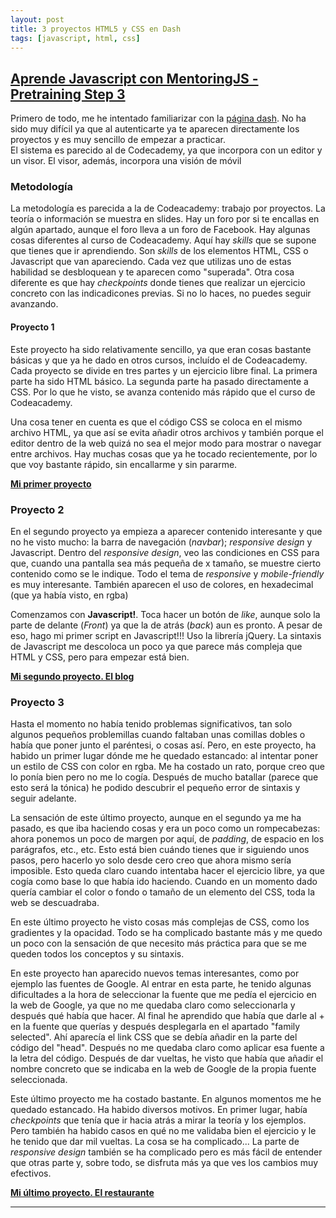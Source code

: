 ```yaml
---
layout: post
title: 3 proyectos HTML5 y CSS en Dash
tags: [javascript, html, css]
---
```

## **[Aprende Javascript con MentoringJS - Pretraining Step 3](http://MentoringJS.com)**
Primero de todo, me he intentado familiarizar con la [página dash](https://dash.generalassemb.ly/). No ha sido muy difícil ya que al autenticarte ya te aparecen directamente los proyectos y es muy sencillo de empezar a practicar.  
El sistema es parecido al de Codecademy, ya que incorpora con un editor y un visor. El visor, además, incorpora una visión de móvil

### Metodología

La metodología es parecida a la de Codeacademy: trabajo por proyectos. La teoría o información se muestra en slides. Hay un foro por si te encallas en algún apartado, aunque el foro lleva a un foro de Facebook.
Hay algunas cosas diferentes al curso de Codeacademy. Aquí hay _skills_ que se supone que tienes que ir aprendiendo. Son _skills_ de los elementos HTML, CSS o Javascript que van apareciendo. Cada vez que utilizas uno de estas habilidad se desbloquean y te aparecen como "superada". Otra cosa diferente es que hay _checkpoints_ donde tienes que realizar un ejercicio concreto con las indicadicones previas. Si no lo haces, no puedes seguir avanzando.

#### Proyecto 1

Este proyecto ha sido relativamente sencillo, ya que eran cosas bastante básicas y que ya he dado en otros cursos, incluído el de Codeacademy.
Cada proyecto se divide en tres partes y un ejercicio libre final.
La primera parte ha sido HTML básico. La segunda parte ha pasado directamente a CSS. Por lo que he visto, se avanza contenido más rápido que el curso de Codeacademy.

Una cosa tener en cuenta es que el código CSS se coloca en el mismo archivo HTML, ya que así se evita añadir otros archivos y también porque el editor dentro de la web quizá no sea el mejor modo para mostrar o navegar entre archivos.
Hay muchas cosas que ya he tocado recientemente, por lo que voy bastante rápido, sin encallarme y sin pararme.

**[Mi primer proyecto](https://dash.generalassemb.ly/felipefcor/build-your-own-personal-website)**


### Proyecto 2

En el segundo proyecto ya empieza a aparecer contenido interesante y que no he visto mucho: la barra de navegación (_navbar_);  _responsive design_ y Javascript.
Dentro del _responsive design_, veo las condiciones en CSS para que, cuando una pantalla sea más pequeña de x tamaño, se muestre cierto contenido como se le indique. Todo el tema de _responsive_ y _mobile-friendly_ es muy interesante.
También aparecen el uso de colores, en hexadecimal (que ya había visto, en rgba)

Comenzamos con **Javascript!**. Toca hacer un botón de _like_, aunque solo la parte de delante (_Front_) ya que la de atrás (_back_) aun es pronto. A pesar de eso, hago mi primer script en Javascript!!! Uso la librería jQuery.
La sintaxis de Javascript me descoloca un poco ya que parece más compleja que HTML y CSS, pero para empezar está bien.

**[Mi segundo proyecto. El blog](https://dash.generalassemb.ly/felipefcor/build-your-own-blog-theme#)**

### Proyecto 3

Hasta el momento no había tenido problemas significativos, tan solo algunos pequeños problemillas cuando faltaban unas comillas dobles o había que poner junto el paréntesi, o cosas así. Pero, en este proyecto, ha habido un primer lugar dónde me he quedado estancado: al intentar poner un estilo de CSS con color en rgba. Me ha costado un rato, porque creo que lo ponía bien pero no me lo cogía. Después de mucho batallar (parece que esto será la tónica) he podido descubrir el pequeño error de sintaxis y seguir adelante.

La sensación de este último proyecto, aunque en el segundo ya me ha pasado, es que iba haciendo cosas y era un poco como un rompecabezas: ahora ponemos un poco de margen por aquí, de _padding_, de espacio en los parágrafos, etc., etc. Esto está bien cuándo tienes que ir siguiendo unos pasos, pero hacerlo yo solo desde cero creo que ahora mismo sería imposible. Esto queda claro cuando intentaba hacer el ejercicio libre, ya que cogía como base lo que había ido haciendo. Cuando en un momento dado quería cambiar el color o fondo o tamaño de un elemento del CSS, toda la web se descuadraba.

En este último proyecto he visto cosas más complejas de CSS, como los gradientes y la opacidad. Todo se ha complicado bastante más y me quedo un poco con la sensación de que necesito más práctica para que se me queden todos los conceptos y su sintaxis.

En este proyecto han aparecido nuevos temas interesantes, como por ejemplo las fuentes de Google. Al entrar en esta parte, he tenido algunas dificultades a la hora de seleccionar la fuente que me pedía el ejercicio en la web de Google, ya que no me quedaba claro como seleccionarla y después qué había que hacer. Al final he aprendido que había que darle al + en la fuente que querías y después desplegarla en el apartado "family selected". Ahí aparecía el link CSS que se debía añadir en la parte del código del "head". Después no me quedaba claro como aplicar esa fuente a la letra del código. Después de dar vueltas, he visto que había que añadir el nombre concreto que se indicaba en la web de Google de la propia fuente seleccionada.

Este último proyecto me ha costado bastante. En algunos momentos me he quedado estancado. Ha habido diversos motivos. En primer lugar, había _checkpoints_ que tenía que ir hacia atrás a mirar la teoría y los ejemplos. Pero también ha habido casos en qué no me validaba bien el ejercicio y le he tenido que dar mil vueltas. La cosa se ha complicado...
La parte de _responsive design_ también se ha complicado pero es más fácil de entender que otras parte y, sobre todo, se disfruta más ya que ves los cambios muy efectivos.

**[Mi último proyecto. El restaurante](https://dash.generalassemb.ly/felipefcor/build-your-own-business-website)**

------
